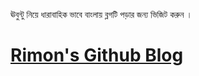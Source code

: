  ঊবুন্টু নিয়ে ধারাবাহিক ভাবে বাংলায় ব্লগটি পড়ার জন্য ভিজিট করুন ।
<a href=""><h1>Rimon's Github Blog</h1></a>

